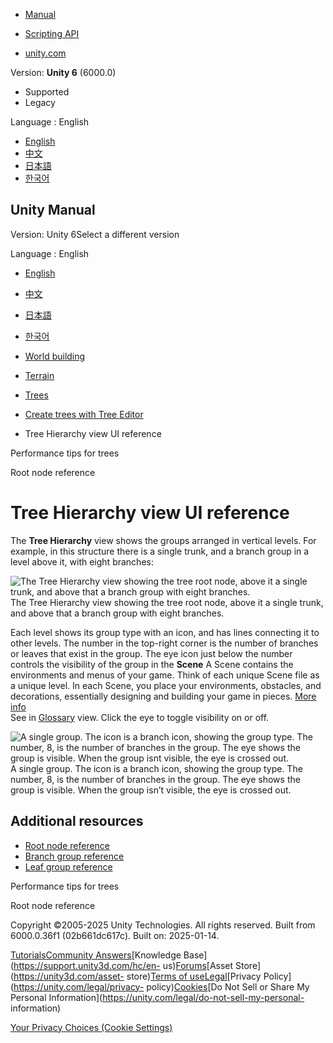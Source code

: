 [](https://docs.unity3d.com)

  * [Manual](../Manual/index.html)
  * [Scripting API](../ScriptReference/index.html)

  * [unity.com](https://unity.com/)

Version: **Unity 6** (6000.0)

  * Supported
  * Legacy

Language : English

  * [English](/Manual/terrain-Tree-Hierarchy-UI.html)
  * [中文](/cn/current/Manual/terrain-Tree-Hierarchy-UI.html)
  * [日本語](/ja/current/Manual/terrain-Tree-Hierarchy-UI.html)
  * [한국어](/kr/current/Manual/terrain-Tree-Hierarchy-UI.html)

[](https://docs.unity3d.com)

## Unity Manual

Version: Unity 6Select a different version

Language : English

  * [English](/Manual/terrain-Tree-Hierarchy-UI.html)
  * [中文](/cn/current/Manual/terrain-Tree-Hierarchy-UI.html)
  * [日本語](/ja/current/Manual/terrain-Tree-Hierarchy-UI.html)
  * [한국어](/kr/current/Manual/terrain-Tree-Hierarchy-UI.html)

  * [World building](CreatingEnvironments.html)
  * [Terrain](script-Terrain.html)
  * [Trees](terrain-Trees-Landing.html)
  * [Create trees with Tree Editor](class-Tree.html)
  * Tree Hierarchy view UI reference

[](terrain-Tree-Performance.html)

Performance tips for trees

[](tree-Root-Node.html)

Root node reference

# Tree Hierarchy view UI reference

The **Tree Hierarchy** view shows the groups arranged in vertical levels. For
example, in this structure there is a single trunk, and a branch group in a
level above it, with eight branches:

![The Tree Hierarchy view showing the tree root node, above it a single trunk,
and above that a branch group with eight
branches.](../uploads/Main/Tree_Hie_Example.png) The Tree Hierarchy view
showing the tree root node, above it a single trunk, and above that a branch
group with eight branches.

Each level shows its group type with an icon, and has lines connecting it to
other levels. The number in the top-right corner is the number of branches or
leaves that exist in the group. The eye icon just below the number controls
the visibility of the group in the **Scene** A Scene contains the environments
and menus of your game. Think of each unique Scene file as a unique level. In
each Scene, you place your environments, obstacles, and decorations,
essentially designing and building your game in pieces. [More
info](CreatingScenes.html)  
See in [Glossary](Glossary.html#Scene) view. Click the eye to toggle
visibility on or off.

![A single group. The icon is a branch icon, showing the group type. The
number, 8, is the number of branches in the group. The eye shows the group is
visible. When the group isnt visible, the eye is crossed
out.](../uploads/Main/TreeIconDetails.png) A single group. The icon is a
branch icon, showing the group type. The number, 8, is the number of branches
in the group. The eye shows the group is visible. When the group isn’t
visible, the eye is crossed out.

## Additional resources

  * [Root node reference](tree-Root-Node.html)
  * [Branch group reference](tree-Branches.html)
  * [Leaf group reference](tree-Leaves.html)

[](terrain-Tree-Performance.html)

Performance tips for trees

[](tree-Root-Node.html)

Root node reference

Copyright ©2005-2025 Unity Technologies. All rights reserved. Built from
6000.0.36f1 (02b661dc617c). Built on: 2025-01-14.

[Tutorials](https://learn.unity.com/)[Community
Answers](https://answers.unity3d.com)[Knowledge
Base](https://support.unity3d.com/hc/en-
us)[Forums](https://forum.unity3d.com)[Asset Store](https://unity3d.com/asset-
store)[Terms of
use](https://docs.unity3d.com/Manual/TermsOfUse.html)[Legal](https://unity.com/legal)[Privacy
Policy](https://unity.com/legal/privacy-
policy)[Cookies](https://unity.com/legal/cookie-policy)[Do Not Sell or Share
My Personal Information](https://unity.com/legal/do-not-sell-my-personal-
information)

[Your Privacy Choices (Cookie Settings)](javascript:void\(0\);)

